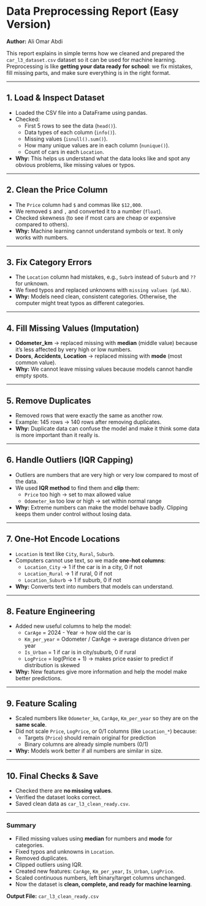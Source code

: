 # Data Preprocessing Report (Easy Version)

**Author:** Ali Omar Abdi

This report explains in simple terms how we cleaned and prepared the `car_l3_dataset.csv` dataset so it can be used for machine learning. Preprocessing is like **getting your data ready for school**: we fix mistakes, fill missing parts, and make sure everything is in the right format.

---

## 1. Load & Inspect Dataset
- Loaded the CSV file into a DataFrame using pandas.
- Checked:
  - First 5 rows to see the data (`head()`).
  - Data types of each column (`info()`).
  - Missing values (`isnull().sum()`).
  - How many unique values are in each column (`nunique()`).
  - Count of cars in each `Location`.
- **Why:** This helps us understand what the data looks like and spot any obvious problems, like missing values or typos.

---

## 2. Clean the Price Column
- The `Price` column had `$` and commas like `$12,000`.
- We removed `$` and `,` and converted it to a number (`float`).
- Checked skewness (to see if most cars are cheap or expensive compared to others).
- **Why:** Machine learning cannot understand symbols or text. It only works with numbers.

---

## 3. Fix Category Errors
- The `Location` column had mistakes, e.g., `Subrb` instead of `Suburb` and `??` for unknown.
- We fixed typos and replaced unknowns with `missing values (pd.NA)`.
- **Why:** Models need clean, consistent categories. Otherwise, the computer might treat typos as different categories.

---

## 4. Fill Missing Values (Imputation)
- **Odometer_km** → replaced missing with **median** (middle value) because it’s less affected by very high or low numbers.
- **Doors**, **Accidents**, **Location** → replaced missing with **mode** (most common value).
- **Why:** We cannot leave missing values because models cannot handle empty spots.

---

## 5. Remove Duplicates
- Removed rows that were exactly the same as another row.
- Example: 145 rows → 140 rows after removing duplicates.
- **Why:** Duplicate data can confuse the model and make it think some data is more important than it really is.

---

## 6. Handle Outliers (IQR Capping)
- Outliers are numbers that are very high or very low compared to most of the data.
- We used **IQR method** to find them and **clip** them:
  - `Price` too high → set to max allowed value
  - `Odometer_km` too low or high → set within normal range
- **Why:** Extreme numbers can make the model behave badly. Clipping keeps them under control without losing data.

---

## 7. One-Hot Encode Locations
- `Location` is text like `City`, `Rural`, `Suburb`.
- Computers cannot use text, so we made **one-hot columns**:
  - `Location_City` → 1 if the car is in a city, 0 if not
  - `Location_Rural` → 1 if rural, 0 if not
  - `Location_Suburb` → 1 if suburb, 0 if not
- **Why:** Converts text into numbers that models can understand.

---

## 8. Feature Engineering
- Added new useful columns to help the model:
  - `CarAge` = 2024 - Year → how old the car is
  - `Km_per_year` = Odometer / CarAge → average distance driven per year
  - `Is_Urban` = 1 if car is in city/suburb, 0 if rural
  - `LogPrice` = log(Price + 1) → makes price easier to predict if distribution is skewed
- **Why:** New features give more information and help the model make better predictions.

---

## 9. Feature Scaling
- Scaled numbers like `Odometer_km`, `CarAge`, `Km_per_year` so they are on the **same scale**.
- Did not scale `Price`, `LogPrice`, or 0/1 columns (like `Location_*`) because:
  - Targets (`Price`) should remain original for prediction
  - Binary columns are already simple numbers (0/1)
- **Why:** Models work better if all numbers are similar in size.

---

## 10. Final Checks & Save
- Checked there are **no missing values**.
- Verified the dataset looks correct.
- Saved clean data as `car_l3_clean_ready.csv`.

---

### Summary
- Filled missing values using **median** for numbers and **mode** for categories.
- Fixed typos and unknowns in `Location`.
- Removed duplicates.
- Clipped outliers using IQR.
- Created new features: `CarAge`, `Km_per_year`, `Is_Urban`, `LogPrice`.
- Scaled continuous numbers, left binary/target columns unchanged.
- Now the dataset is **clean, complete, and ready for machine learning**.

**Output File:** `car_l3_clean_ready.csv`
